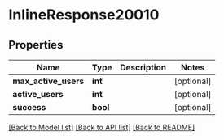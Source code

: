 # InlineResponse20010

## Properties
Name | Type | Description | Notes
------------ | ------------- | ------------- | -------------
**max_active_users** | **int** |  | [optional] 
**active_users** | **int** |  | [optional] 
**success** | **bool** |  | [optional] 

[[Back to Model list]](../../README.md#documentation-for-models) [[Back to API list]](../../README.md#documentation-for-api-endpoints) [[Back to README]](../../README.md)

